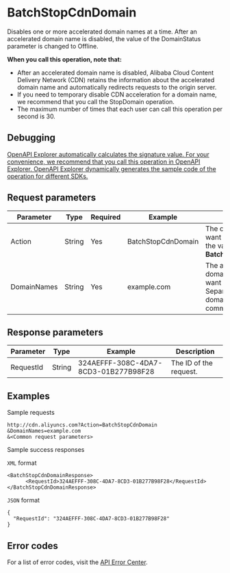 # BatchStopCdnDomain

Disables one or more accelerated domain names at a time. After an accelerated domain name is disabled, the value of the DomainStatus parameter is changed to Offline.

**When you call this operation, note that:**

-   After an accelerated domain name is disabled, Alibaba Cloud Content Delivery Network \(CDN\) retains the information about the accelerated domain name and automatically redirects requests to the origin server.
-   If you need to temporary disable CDN acceleration for a domain name, we recommend that you call the StopDomain operation.
-   The maximum number of times that each user can call this operation per second is 30.

## Debugging

[OpenAPI Explorer automatically calculates the signature value. For your convenience, we recommend that you call this operation in OpenAPI Explorer. OpenAPI Explorer dynamically generates the sample code of the operation for different SDKs.](https://api.aliyun.com/#product=Cdn&api=BatchStopCdnDomain&type=RPC&version=2018-05-10)

## Request parameters

|Parameter|Type|Required|Example|Description|
|---------|----|--------|-------|-----------|
|Action|String|Yes|BatchStopCdnDomain|The operation that you want to perform. Set the value to **BatchStopCdnDomain**. |
|DomainNames|String|Yes|example.com|The accelerated domain names that you want to disable. Separate multiple domain names with commas \(,\). |

## Response parameters

|Parameter|Type|Example|Description|
|---------|----|-------|-----------|
|RequestId|String|324AEFFF-308C-4DA7-8CD3-01B277B98F28|The ID of the request. |

## Examples

Sample requests

```
http://cdn.aliyuncs.com?Action=BatchStopCdnDomain
&DomainNames=example.com
&<Common request parameters>
```

Sample success responses

`XML` format

```
<BatchStopCdnDomainResponse>
	  <RequestId>324AEFFF-308C-4DA7-8CD3-01B277B98F28</RequestId>
</BatchStopCdnDomainResponse>
```

`JSON` format

```
{
  "RequestId": "324AEFFF-308C-4DA7-8CD3-01B277B98F28"
}
```

## Error codes

For a list of error codes, visit the [API Error Center](https://error-center.alibabacloud.com/status/product/Cdn).

